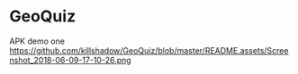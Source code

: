 # GeoQuiz
APK demo one
https://github.com/killshadow/GeoQuiz/blob/master/README.assets/Screenshot_2018-06-09-17-10-26.png
